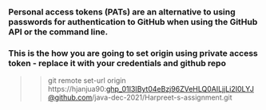 
### Personal access tokens (PATs) are an alternative to using passwords for authentication to GitHub when using the GitHub API or the command line.

### This is the how you are going to set origin using private access token - replace it with your credentials and github repo   
>>git remote set-url origin https://hjanjua90: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@github.com/java-dec-2021/Harpreet-s-assignment.git
